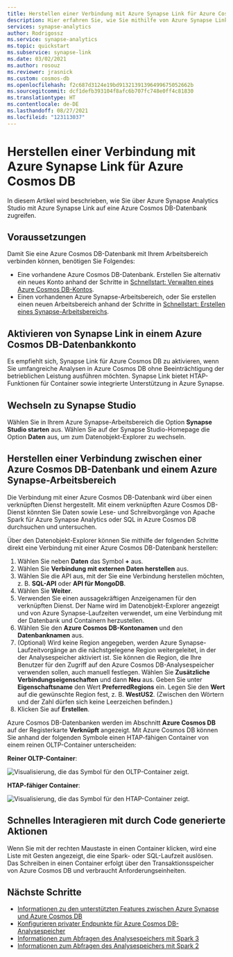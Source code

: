 ```yaml
---
title: Herstellen einer Verbindung mit Azure Synapse Link für Azure Cosmos DB
description: Hier erfahren Sie, wie Sie mithilfe von Azure Synapse Link eine Azure Cosmos DB-Datenbank mit einem Azure Synapse-Arbeitsbereich verbinden.
services: synapse-analytics
author: Rodrigossz
ms.service: synapse-analytics
ms.topic: quickstart
ms.subservice: synapse-link
ms.date: 03/02/2021
ms.author: rosouz
ms.reviewer: jrasnick
ms.custom: cosmos-db
ms.openlocfilehash: f2c687d3124e19bd91321391396499675052662b
ms.sourcegitcommit: dcf1defb393104f8afc6b707fc748e0ff4c81830
ms.translationtype: HT
ms.contentlocale: de-DE
ms.lasthandoff: 08/27/2021
ms.locfileid: "123113037"
---
```

# <a name="connect-to-azure-synapse-link-for-azure-cosmos-db"></a>Herstellen einer Verbindung mit Azure Synapse Link für Azure Cosmos DB

In diesem Artikel wird beschrieben, wie Sie über Azure Synapse Analytics Studio mit Azure Synapse Link auf eine Azure Cosmos DB-Datenbank zugreifen.

## <a name="prerequisites"></a>Voraussetzungen

Damit Sie eine Azure Cosmos DB-Datenbank mit Ihrem Arbeitsbereich verbinden können, benötigen Sie Folgendes:

* Eine vorhandene Azure Cosmos DB-Datenbank. Erstellen Sie alternativ ein neues Konto anhand der Schritte in [Schnellstart: Verwalten eines Azure Cosmos DB-Kontos](../../cosmos-db/how-to-manage-database-account.md).
* Einen vorhandenen Azure Synapse-Arbeitsbereich, oder Sie erstellen einen neuen Arbeitsbereich anhand der Schritte in [Schnellstart: Erstellen eines Synapse-Arbeitsbereichs](../quickstart-create-workspace.md).

## <a name="enable-synapse-link-on-an-azure-cosmos-db-database-account"></a>Aktivieren von Synapse Link in einem Azure Cosmos DB-Datenbankkonto

Es empfiehlt sich, Synapse Link für Azure Cosmos DB zu aktivieren, wenn Sie umfangreiche Analysen in Azure Cosmos DB ohne Beeinträchtigung der betrieblichen Leistung ausführen möchten. Synapse Link bietet HTAP-Funktionen für Container sowie integrierte Unterstützung in Azure Synapse.

## <a name="go-to-synapse-studio"></a>Wechseln zu Synapse Studio

Wählen Sie in Ihrem Azure Synapse-Arbeitsbereich die Option **Synapse Studio starten** aus. Wählen Sie auf der Synapse Studio-Homepage die Option **Daten** aus, um zum Datenobjekt-Explorer zu wechseln.

## <a name="connect-an-azure-cosmos-db-database-to-an-azure-synapse-workspace"></a>Herstellen einer Verbindung zwischen einer Azure Cosmos DB-Datenbank und einem Azure Synapse-Arbeitsbereich

Die Verbindung mit einer Azure Cosmos DB-Datenbank wird über einen verknüpften Dienst hergestellt. Mit einem verknüpften Azure Cosmos DB-Dienst könnten Sie Daten sowie Lese- und Schreibvorgänge von Apache Spark für Azure Synapse Analytics oder SQL in Azure Cosmos DB durchsuchen und untersuchen.

Über den Datenobjekt-Explorer können Sie mithilfe der folgenden Schritte direkt eine Verbindung mit einer Azure Cosmos DB-Datenbank herstellen:

1. Wählen Sie neben **Daten** das Symbol **+** aus.
1. Wählen Sie **Verbindung mit externen Daten herstellen** aus.
1. Wählen Sie die API aus, mit der Sie eine Verbindung herstellen möchten, z. B. **SQL-API** oder **API für MongoDB**.
1. Wählen Sie **Weiter**.
1. Verwenden Sie einen aussagekräftigen Anzeigenamen für den verknüpften Dienst. Der Name wird im Datenobjekt-Explorer angezeigt und von Azure Synapse-Laufzeiten verwendet, um eine Verbindung mit der Datenbank und Containern herzustellen.
1. Wählen Sie den **Azure Cosmos DB-Kontonamen** und den **Datenbanknamen** aus.
1. (Optional) Wird keine Region angegeben, werden Azure Synapse-Laufzeitvorgänge an die nächstgelegene Region weitergeleitet, in der der Analysespeicher aktiviert ist. Sie können die Region, die Ihre Benutzer für den Zugriff auf den Azure Cosmos DB-Analysespeicher verwenden sollen, auch manuell festlegen. Wählen Sie **Zusätzliche Verbindungseigenschaften** und dann **Neu** aus. Geben Sie unter **Eigenschaftsname** den Wert **PreferredRegions** ein. Legen Sie den **Wert** auf die gewünschte Region fest, z. B. **WestUS2**. (Zwischen den Wörtern und der Zahl dürfen sich keine Leerzeichen befinden.)
1. Klicken Sie auf **Erstellen**.

Azure Cosmos DB-Datenbanken werden im Abschnitt **Azure Cosmos DB** auf der Registerkarte **Verknüpft** angezeigt. Mit Azure Cosmos DB können Sie anhand der folgenden Symbole einen HTAP-fähigen Container von einem reinen OLTP-Container unterscheiden:

**Reiner OLTP-Container**:

![Visualisierung, die das Symbol für den OLTP-Container zeigt.](../media/quickstart-connect-synapse-link-cosmosdb/oltp-container.png)

**HTAP-fähiger Container**:

![Visualisierung, die das Symbol für den HTAP-Container zeigt.](../media/quickstart-connect-synapse-link-cosmosdb/htap-container.png)

## <a name="quickly-interact-with-code-generated-actions"></a>Schnelles Interagieren mit durch Code generierte Aktionen

Wenn Sie mit der rechten Maustaste in einen Container klicken, wird eine Liste mit Gesten angezeigt, die eine Spark- oder SQL-Laufzeit auslösen. Das Schreiben in einen Container erfolgt über den Transaktionsspeicher von Azure Cosmos DB und verbraucht Anforderungseinheiten.  

## <a name="next-steps"></a>Nächste Schritte

* [Informationen zu den unterstützten Features zwischen Azure Synapse und Azure Cosmos DB](./concept-synapse-link-cosmos-db-support.md)
* [Konfigurieren privater Endpunkte für Azure Cosmos DB-Analysespeicher](../../cosmos-db/analytical-store-private-endpoints.md)
* [Informationen zum Abfragen des Analysespeichers mit Spark 3](./how-to-query-analytical-store-spark-3.md)
* [Informationen zum Abfragen des Analysespeichers mit Spark 2](./how-to-query-analytical-store-spark.md)
